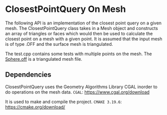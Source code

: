 # ClosestPointQuery On Mesh
The following API is an implementation of the closest point query on a given mesh. The ClosestPointQuery class takes in a Mesh object and constructs an array of triangles or faces which would then be used to calculate the closest point on a mesh with a given point. It is assumed that the input mesh is of type .OFF and the surface mesh is triangulated.

The test.cpp contains some tests with multiple points on the mesh. 
The [Sphere.off](https://pasteboard.co/JSNdWgY.png) is a triangulated mesh file. 


## Dependencies 

ClosestPointQuery uses the Geometry Algorithms Library CGAL inorder to do operations on the mesh data.
```CGAL```:  https://www.cgal.org/download 

It is used to make and compile the project. 
```CMAKE 3.19.6```: https://cmake.org/download/
